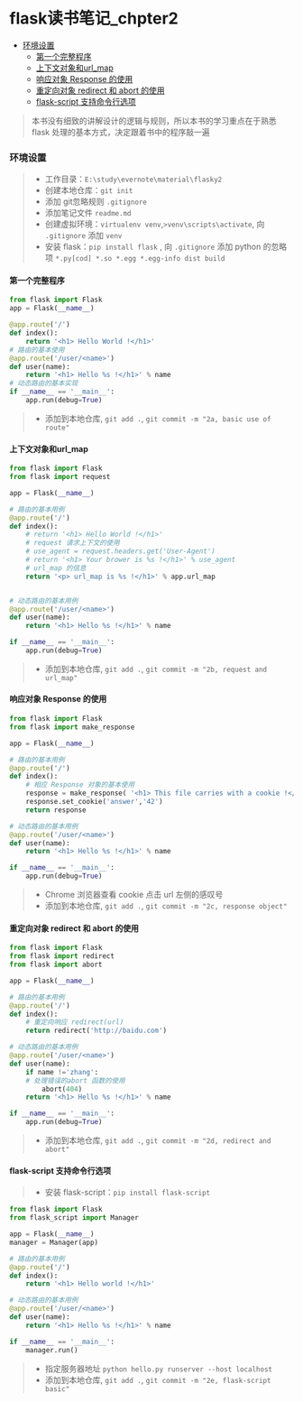 # flask读书笔记_chpter2
<!-- MarkdownTOC -->

- [环境设置](#环境设置)
	- [第一个完整程序](#第一个完整程序)
	- [上下文对象和url_map](#上下文对象和urlmap)
	- [响应对象 Response 的使用](#响应对象-response-的使用)
	- [重定向对象 redirect 和 abort 的使用](#重定向对象-redirect-和-abort-的使用)
	- [flask-script 支持命令行选项](#flask-script-支持命令行选项)

<!-- /MarkdownTOC -->

> 本书没有细致的讲解设计的逻辑与规则，所以本书的学习重点在于熟悉 flask 处理的基本方式，决定跟着书中的程序敲一遍

### 环境设置
>* 工作目录：`E:\study\evernote\material\flasky2`
>* 创建本地仓库：`git init`
>* 添加 git忽略规则 `.gitignore` 
>* 添加笔记文件 `readme.md`
>* 创建虚拟环境：`virtualenv venv`,`>venv\scripts\activate`, 向 `.gitignore` 添加 `venv` 
>* 安装 flask：`pip install flask` , 向 `.gitignore` 添加 python 的忽略项 `*.py[cod] *.so *.egg *.egg-info dist build`

#### 第一个完整程序

```python
from flask import Flask
app = Flask(__name__)

@app.route('/')
def index():
	return '<h1> Hello World !</h1>'
# 路由的基本使用
@app.route('/user/<name>')
def user(name):
	return '<h1> Hello %s !</h1>' % name
# 动态路由的基本实现
if __name__ == '__main__':
	app.run(debug=True)
``` 

>* 添加到本地仓库, `git add .`, `git commit -m "2a, basic use of route"`

#### 上下文对象和url_map
``` python
from flask import Flask
from flask import request

app = Flask(__name__)

# 路由的基本用例
@app.route('/')
def index():
	# return '<h1> Hello World !</h1>'
	# request 请求上下文的使用
	# use_agent = request.headers.get('User-Agent')
	# return '<h1> Your brower is %s !</h1>' % use_agent
	# url_map 的信息
	return '<p> url_map is %s !</h1>' % app.url_map


# 动态路由的基本用例
@app.route('/user/<name>')
def user(name):
	return '<h1> Hello %s !</h1>' % name

if __name__ == '__main__':
	app.run(debug=True)
```

>* 添加到本地仓库, `git add .`, `git commit -m "2b, request and url_map"`

#### 响应对象 Response 的使用

``` python
from flask import Flask
from flask import make_response

app = Flask(__name__)

# 路由的基本用例
@app.route('/')
def index():
	# 相应 Response 对象的基本使用
	response = make_response( '<h1> This file carries with a cookie !</h1>' )
	response.set_cookie('answer','42')
	return response

# 动态路由的基本用例
@app.route('/user/<name>')
def user(name):
	return '<h1> Hello %s !</h1>' % name

if __name__ == '__main__':
	app.run(debug=True)
```

>* Chrome 浏览器查看 cookie 点击 url 左侧的感叹号
>* 添加到本地仓库, `git add .`, `git commit -m "2c, response object"`

#### 重定向对象 redirect 和 abort 的使用

```python
from flask import Flask
from flask import redirect
from flask import abort

app = Flask(__name__)

# 路由的基本用例
@app.route('/')
def index():
	# 重定向响应 redirect(url)
	return redirect('http://baidu.com')

# 动态路由的基本用例
@app.route('/user/<name>')
def user(name):
	if name !='zhang':
	# 处理错误的abort 函数的使用
		abort(404)
	return '<h1> Hello %s !</h1>' % name

if __name__ == '__main__':
	app.run(debug=True)
```

>* 添加到本地仓库, `git add .`, `git commit -m "2d, redirect and abort"`

#### flask-script 支持命令行选项
>* 安装 flask-script：`pip install flask-script`
```python
from flask import Flask
from flask_script import Manager

app = Flask(__name__)
manager = Manager(app)

# 路由的基本用例
@app.route('/')
def index():
	return '<h1> Hello world !</h1>'

# 动态路由的基本用例
@app.route('/user/<name>')
def user(name):
	return '<h1> Hello %s !</h1>' % name

if __name__ == '__main__':
	manager.run()
```
>* 指定服务器地址 `python hello.py runserver --host localhost`
>* 添加到本地仓库, `git add .`, `git commit -m "2e, flask-script basic"`